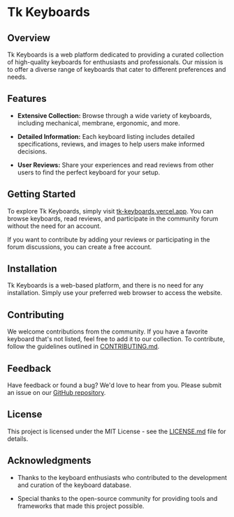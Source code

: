 # Tk Keyboards

## Overview

Tk Keyboards is a web platform dedicated to providing a curated collection of high-quality keyboards for enthusiasts and professionals. Our mission is to offer a diverse range of keyboards that cater to different preferences and needs.

## Features

- **Extensive Collection:** Browse through a wide variety of keyboards, including mechanical, membrane, ergonomic, and more.

- **Detailed Information:** Each keyboard listing includes detailed specifications, reviews, and images to help users make informed decisions.

- **User Reviews:** Share your experiences and read reviews from other users to find the perfect keyboard for your setup.

## Getting Started

To explore Tk Keyboards, simply visit [tk-keyboards.vercel.app](https://tk-keyboards.vercel.app/). You can browse keyboards, read reviews, and participate in the community forum without the need for an account.

If you want to contribute by adding your reviews or participating in the forum discussions, you can create a free account.

## Installation

Tk Keyboards is a web-based platform, and there is no need for any installation. Simply use your preferred web browser to access the website.

## Contributing

We welcome contributions from the community. If you have a favorite keyboard that's not listed, feel free to add it to our collection. To contribute, follow the guidelines outlined in [CONTRIBUTING.md](CONTRIBUTING.md).

## Feedback

Have feedback or found a bug? We'd love to hear from you. Please submit an issue on our [GitHub repository](https://github.com/JaviiAzagra/Tk-Keyboards/issues).

## License

This project is licensed under the MIT License - see the [LICENSE.md](LICENSE.md) file for details.

## Acknowledgments

- Thanks to the keyboard enthusiasts who contributed to the development and curation of the keyboard database.

- Special thanks to the open-source community for providing tools and frameworks that made this project possible.
